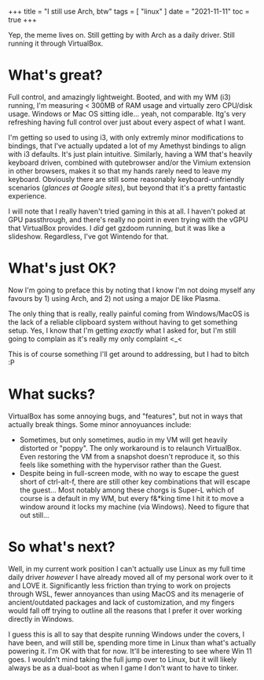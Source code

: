 +++
title = "I still use Arch, btw"
tags = [
    "linux"
]
date = "2021-11-11"
toc = true
+++

Yep, the meme lives on. Still getting by with Arch as a daily driver. Still running it through VirtualBox.

# What's great?

Full control, and amazingly lightweight. Booted, and with my WM (i3) running, I'm measuring < 300MB of RAM usage and virtually zero CPU/disk usage. Windows or Mac OS sitting idle... yeah, not comparable. Itg's very refreshing having full control over just about every aspect of what I want. 

I'm getting so used to using i3, with only extremly minor modifications to bindings, that I've actually updated a lot of my Amethyst bindings to align with i3 defaults. It's just plain intuitive. Similarly, having a WM that's heavily keyboard driven, combined with qutebrowser and/or the Vimium extension in other browsers, makes it so that my hands rarely need to leave my keyboard. Obviously there are still some reasonably keyboard-unfriendly scenarios (*glances at Google sites*), but beyond that it's a pretty fantastic experience.

I will note that I really haven't tried gaming in this at all. I haven't poked at GPU passthrough, and there's really no point in even trying with the vGPU that VirtualBox provides. I _did_ get gzdoom running, but it was like a slideshow. Regardless, I've got Wintendo for that.

# What's just OK?

Now I'm going to preface this by noting that I know I'm not doing myself any favours by 1) using Arch, and 2) not using a major DE like Plasma.

The only thing that is really, really painful coming from Windows/MacOS is the lack of a reliable clipboard system without having to get something setup. Yes, I know that I'm getting *exactly* what I asked for, but I'm still going to complain as it's really my only complaint <_<

This is of course something I'll get around to addressing, but I had to bitch :P

# What sucks?

VirtualBox has some annoying bugs, and "features", but not in ways that actually break things. Some minor annoyuances include:

- Sometimes, but only sometimes, audio in my VM will get heavily distorted or "poppy". The only workaround is to relaunch VirtualBox. Even restoring the VM from a snapshot doesn't reproduce it, so this feels like something with the hypervisor rather than the Guest.
- Despite being in full-screen mode, with no way to escape the guest short of ctrl-alt-f, there are still other key combinations that will escape the guest... Most notably among these chorgs is Super-L which of course is a default in my WM, but every f&*king time I hit it to move a window around it locks my machine (via Windows). Need to figure that out still...

# So what's next?

Well, in my current work position I can't actually use Linux as my full time daily driver _however_ I have already moved all of my personal work over to it and LOVE it. Significantly less friction than trying to work on projects through WSL, fewer annoyances than using MacOS and its menagerie of ancient/outdated packages and lack of customization, and my fingers would fall off trying to outline all the reasons that I prefer it over working directly in Windows.

I guess this is all to say that despite running Windows under the covers, I have been, and will still be, spending more time in Linux than what's actually powering it. I'm OK with that for now. It'll be interesting to see where Win 11 goes. I wouldn't mind taking the full jump over to Linux, but it will likely always be as a dual-boot as when I game I don't want to have to tinker.
